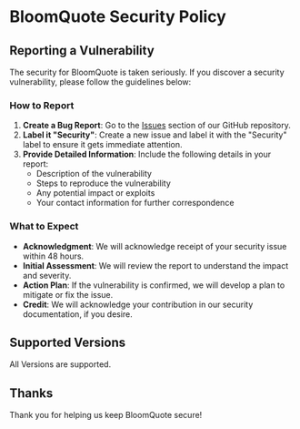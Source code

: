 # BloomQuote Security Policy

## Reporting a Vulnerability

The security for BloomQuote is taken seriously. If you discover a security vulnerability, please follow the guidelines below:

### How to Report

1. **Create a Bug Report**: Go to the [Issues](<[https://github.com/yourproject/issues](https://github.com/sirnails/BloomQuote/issues/new?assignees=&labels=Security&projects=&template=bug_report.md&title=)>) section of our GitHub repository.
2. **Label it "Security"**: Create a new issue and label it with the "Security" label to ensure it gets immediate attention.
3. **Provide Detailed Information**: Include the following details in your report:
   - Description of the vulnerability
   - Steps to reproduce the vulnerability
   - Any potential impact or exploits
   - Your contact information for further correspondence

### What to Expect

- **Acknowledgment**: We will acknowledge receipt of your security issue within 48 hours.
- **Initial Assessment**: We will review the report to understand the impact and severity.
- **Action Plan**: If the vulnerability is confirmed, we will develop a plan to mitigate or fix the issue.
- **Credit**: We will acknowledge your contribution in our security documentation, if you desire.

## Supported Versions

All Versions are supported.

## Thanks

Thank you for helping us keep BloomQuote secure!
